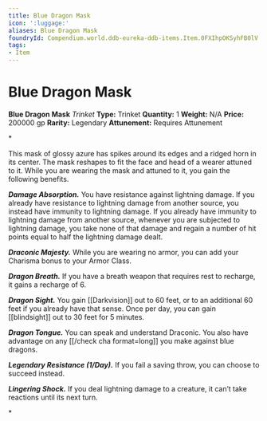 ```yaml
---
title: Blue Dragon Mask
icon: ':luggage:'
aliases: Blue Dragon Mask
foundryId: Compendium.world.ddb-eureka-ddb-items.Item.0FXIhpOKSyhFB0lV
tags:
- Item
---
```


# Blue Dragon Mask

**Blue Dragon Mask**
_Trinket_
**Type:** Trinket
**Quantity:** 1
**Weight:** N/A
**Price:** 200000 gp
**Rarity:** Legendary
**Attunement:** Requires Attunement

*<p>This mask of glossy azure has spikes around its edges and a ridged horn in its center. The mask reshapes to fit the face and head of a wearer attuned to it. While you are wearing the mask and attuned to it, you gain the following benefits.

***Damage Absorption.*** You have resistance against lightning damage. If you already have resistance to lightning damage from another source, you instead have immunity to lightning damage. If you already have immunity to lightning damage from another source, whenever you are subjected to lightning damage, you take none of that damage and regain a number of hit points equal to half the lightning damage dealt.

***Draconic Majesty.*** While you are wearing no armor, you can add your Charisma bonus to your Armor Class.

***Dragon Breath.*** If you have a breath weapon that requires rest to recharge, it gains a recharge of 6.

***Dragon Sight.*** You gain [[Darkvision]] out to 60 feet, or to an additional 60 feet if you already have that sense. Once per day, you can gain [[blindsight]] out to 30 feet for 5 minutes.

***Dragon Tongue.*** You can speak and understand Draconic. You also have advantage on any [[/check cha format=long]] you make against blue dragons.

***Legendary Resistance (1/Day).*** If you fail a saving throw, you can choose to succeed instead.

***Lingering Shock.*** If you deal lightning damage to a creature, it can’t take reactions until its next turn.</p>*